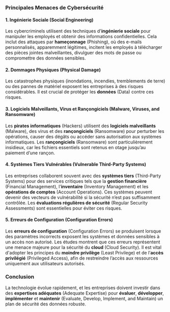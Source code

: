 ### **Principales Menaces de Cybersécurité**

#### 1. **Ingénierie Sociale (Social Engineering)**

Les cybercriminels utilisent des techniques d'**ingénierie sociale** pour manipuler les employés et obtenir des informations confidentielles. Cela inclut des attaques par **hameçonnage** (Phishing), où des e-mails personnalisés, apparemment légitimes, incitent les employés à télécharger des pièces jointes malveillantes, divulguer des mots de passe ou compromettre des données sensibles.

#### 2. **Dommages Physiques (Physical Damage)**

Les catastrophes physiques (inondations, incendies, tremblements de terre) ou des pannes de matériel exposent les entreprises à des risques considérables. Il est crucial de protéger les **données** (Data) contre ces risques.

#### 3. **Logiciels Malveillants, Virus et Rançongiciels (Malware, Viruses, and Ransomware)**

Les **pirates informatiques** (Hackers) utilisent des **logiciels malveillants** (Malware), des virus et des **rançongiciels** (Ransomware) pour perturber les opérations, causer des dégâts ou accéder sans autorisation aux systèmes informatiques. Les **rançongiciels** (Ransomware) sont particulièrement insidieux, car les fichiers essentiels sont retenus en otage jusqu’au paiement d’une rançon.

#### 4. **Systèmes Tiers Vulnérables (Vulnerable Third-Party Systems)**

Les entreprises collaborent souvent avec des **systèmes tiers** (Third-Party Systems) pour des services critiques tels que la **gestion financière** (Financial Management), l'**inventaire** (Inventory Management) et les **opérations de comptes** (Account Operations). Ces systèmes peuvent devenir des vecteurs de vulnérabilité si la sécurité n’est pas suffisamment contrôlée. Les **évaluations régulières de sécurité** (Regular Security Assessments) sont essentielles pour éviter ces risques.

#### 5. **Erreurs de Configuration (Configuration Errors)**

Les **erreurs de configuration** (Configuration Errors) se produisent lorsque des paramètres incorrects exposent les systèmes et données sensibles à un accès non autorisé. Les études montrent que ces erreurs représentent une menace majeure pour la sécurité du **cloud** (Cloud Security). Il est vital d'adopter les principes du **moindre privilège** (Least Privilege) et de l’**accès privilégié** (Privileged Access), afin de restreindre l’accès aux ressources uniquement aux utilisateurs autorisés.


### **Conclusion**

La technologie évolue rapidement, et les entreprises doivent investir dans des **expertises adéquates** (Adequate Expertise) pour **évaluer**, **développer**, **implémenter** et **maintenir** (Evaluate, Develop, Implement, and Maintain) un plan de sécurité des données robuste.
